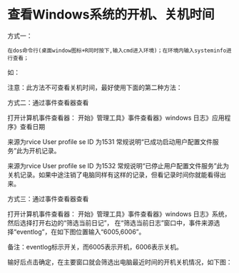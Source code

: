 # 查看Windows系统的开机、关机时间

方式一：

    在dos命令行(桌面window图标+R同时按下,输入cmd进入环境)；在环境内输入systeminfo进行查看；

如：



注意：此方法不可查看关机时间，最好使用下面的第二种方法：

方式二：通过事件查看器查看

打开计算机事件查看器： 开始》管理工具》事件查看器》windows 日志》应用程序》查看日期

来源为rvice User profile se ID 为1531 常规说明“已成功启动用户配置文件服务”此为开机记录。

来源为rvice User profile se ID 为1532 常规说明“已停止用户配置文件服务”此为关机记录。如果中途注销了电脑同样有这样的记录，但看记录时间你就能看得出来。



方式三：通过事件查看器查看

打开计算机事件查看器： 开始》管理工具》事件查看器》windows 日志》系统，然后选择打开右边的“筛选当前日记”， 在“筛选当前日志”窗口中，事件来源选择“eventlog”，在如下图位置输入“6005,6006”。



备注：eventlog标示开关，而6005表示开机，6006表示关机。

 输好后点击确定，在主要窗口就会筛选出电脑最近时间的开机关机情况，如下图：


